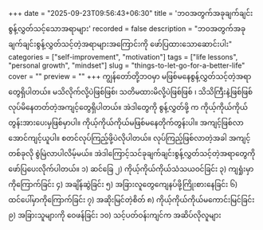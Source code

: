 +++
date = "2025-09-23T09:56:43+06:30"
title = 'ဘဝအတွက်အခုချက်ချင်းစွန့်လွှတ်သင့်သောအရာများ'
recorded = false
description = "ဘဝအတွက်အခုချက်ချင်းစွန့်လွှတ်သင့်တဲ့အရာများအကြောင်းကို ဖော်ပြထားသောဆောင်းပါး"
categories = ["self-improvement", "motivation"]
tags = ["life lessons", "personal growth", "mindset"]
slug = "things-to-let-go-for-a-better-life"
cover = ""
preview = ""
+++
ကျွန်တော်တို့ဘဝမှာ မဖြစ်မနေစွန့်လွှတ်သင့်တဲ့အရာတွေရှိပါတယ်။ မသိလိုက်လို့ပဲဖြစ်ဖြစ်၊ သတိမထားမိလို့ပဲဖြစ်ဖြစ် ၊ သိသိကြီးနဲ့ဖြစ်ဖြစ် လုပ်မိနေတတ်တဲ့အကျင့်တွေရှိပါတယ်။ အဲဒါတွေကို စွန့်လွှတ်ဖို့ က ကိုယ့်ကိုယ်ကိုယ်တွန်းအားပေးမှဖြစ်မှာပါ။ ကိုယ့်ကိုယ်ကိုယ်မဖြစ်မနေတိုက်တွန်းပါ။ အကျင့်ဖြစ်လာအောင်ကျင့်ယူပါ။ စတင်လုပ်ကြည့်ဖို့ပဲလိုပါတယ်။ လုပ်ကြည့်ဖြစ်လာတဲ့အခါ အကျင့်တစ်ခုလို စွဲမြဲလာပါလိမ့်မယ်။ အဲဒါကြောင့်သင်ခုချက်ချင်းစွန့်လွှတ်သင့်တဲ့အရာတွေကိုဖော်ပြပေးလိုက်ပါတယ်။
၁) ဆင်ခြေ
၂) ကိုယ့်ကိုယ်ကိုယ်သံသယဝင်ခြင်း
၃) ကျရှုံးမှာကိုကြောက်ခြင်း
၄) အချိန်ဆွဲခြင်း
၅) အခြားလူတွေကျေနပ်ဖို့ကြိုးစားနေခြင်း
၆) ထင်ပေါ်မှာကိုကြောက်ခြင်း
၇) အဆိုးမြင်တဲ့စိတ်
၈) ကိုယ့်ကိုယ်ကိုယ်မကောင်းမြင်ခြင်း
၉) အခြားသူများကို ဝေဖန်ခြင်း
၁၀) သင့်ပတ်ဝန်းကျင်က အဆိပ်လိုလူများ 